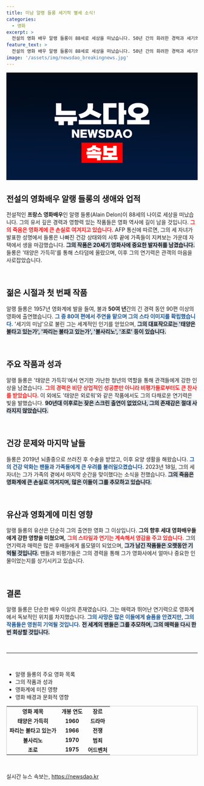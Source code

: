 ```yaml
---
title: 미남 알랭 들롱 세기적 별세 소식!
categories:
  - 영화
excerpt: >
  전설의 영화 배우 알랭 들롱이 88세로 세상을 떠났습니다. 50년 간의 화려한 경력과 세기의 미남으로 불린 그의 삶, 그리고 마지막 순간은 가족의 곁에서 평화롭게 맞이했습니다.
feature_text: >
  전설의 영화 배우 알랭 들롱이 88세로 세상을 떠났습니다. 50년 간의 화려한 경력과 세기의 미남으로 불린 그의 삶, 그리고 마지막 순간은 가족의 곁에서 평화롭게 맞이했습니다.
image: '/assets/img/newsdao_breakingnews.jpg'
---
```


<p><img src="/assets/img/newsdao_breakingnews.jpg" alt="koreaapp 속보" /></p>

<h2 data-ke-size="size26">전설의 영화배우 알랭 들롱의 생애와 업적</h2>

<p data-ke-size="size16">전설적인 <b>프랑스 영화배우</b>인 알랭 들롱(Alain Delon)이 88세의 나이로 세상을 떠났습니다. 그의 유서 깊은 경력과 영향력 있는 작품들은 영화 역사에 길이 남을 것입니다. <b><span style="color: #ee2323;">그의 죽음은 영화계에 큰 손실로 여겨지고 있습니다.</span></b> AFP 통신에 따르면, 그의 세 자녀가 발표한 성명에서 들롱은 나빠진 건강 상태와의 사투 끝에 가족들이 지켜보는 가운데 자택에서 생을 마감했습니다. <b><span style="background-color: #21538527;">그의 작품은 20세기 영화사에 중요한 발자취를 남겼습니다.</span></b> 들롱은 '태양은 가득히'를 통해 스타덤에 올랐으며, 이후 그의 연기력은 관객의 마음을 사로잡았습니다.</p>

<p data-ke-size="size16">&nbsp;</p>

<h2 data-ke-size="size26">젊은 시절과 첫 번째 작품</h2>

<p data-ke-size="size16">알랭 들롱은 1957년 영화계에 발을 들여, 불과 <b>50여 년</b>간의 긴 경력 동안 90편 이상의 영화에 출연했습니다. <b><span style="color: #1a5490;">그 중 80여 편에서 주연을 맡으며 그의 스타 이미지를 확립했습니다.</span></b> '세기의 미남'으로 불린 그는 세계적인 인기를 얻었으며, <b><span style="background-color: #21538527;">그의 대표작으로는 '태양은 불타고 있는가', '파리는 불타고 있는가', '볼사리노', '조로' 등이 있습니다.</span></b></p>

<p data-ke-size="size16">&nbsp;</p>

<h2 data-ke-size="size26">주요 작품과 성과</h2>

<p data-ke-size="size16">알랭 들롱은 '태양은 가득히'에서 연기한 가난한 청년의 역할을 통해 관객들에게 강한 인상을 남겼습니다. <b><span style="color: #ee2323;">그의 경력은 비단 상업적인 성공뿐만 아니라 비평가들로부터도 큰 찬사를 받았습니다.</span></b> 이 외에도 '태양은 외로워'와 같은 작품에서도 그의 다채로운 연기력은 빛을 발했습니다. <b><span style="background-color: #21538527;">90년대 이후로는 잦은 스크린 출연이 없었으나, 그의 존재감은 절대 사라지지 않았습니다.</span></b></p>

<p data-ke-size="size16">&nbsp;</p>

<h2 data-ke-size="size26">건강 문제와 마지막 날들</h2>

<p data-ke-size="size16">들롱은 2019년 뇌졸중으로 쓰러진 후 수술을 받았고, 이후 요양 생활을 해왔습니다. <b><span style="color: #1a5490;">그의 건강 악화는 팬들과 가족들에게 큰 우려를 불러일으켰습니다.</span></b> 2023년 18일, 그의 세 자녀는 그가 가족의 곁에서 마지막 순간을 맞이했다는 소식을 전했습니다. <b><span style="background-color: #21538527;">그의 죽음은 영화계에 큰 손실로 여겨지며, 많은 이들이 그를 추모하고 있습니다.</span></b></p>

<p data-ke-size="size16">&nbsp;</p>

<h2 data-ke-size="size26">유산과 영화계에 미친 영향</h2>

<p data-ke-size="size16">알랭 들롱의 유산은 단순히 그의 출연한 영화 그 이상입니다. <b>그의 향후 세대 영화배우들에게 강한 영향을 미쳤으며,</b> <b><span style="color: #ee2323;">그의 스타일과 연기는 계속해서 영감을 주고 있습니다.</span></b> 그의 연기력과 매력은 많은 후배들에게 롤모델이 되었으며, <b><span style="background-color: #21538527;">그가 남긴 작품들은 오랫동안 기억될 것입니다.</span></b> 팬들과 비평가들은 그의 경력을 통해 그가 영화사에서 얼마나 중요한 인물이었는지를 상기시키고 있습니다.</p>

<p data-ke-size="size16">&nbsp;</p>

<h2 data-ke-size="size26">결론</h2>

<p data-ke-size="size16">알랭 들롱은 단순한 배우 이상의 존재였습니다. 그는 매력과 뛰어난 연기력으로 영화계에서 독보적인 위치를 차지했습니다. <b><span style="color: #1a5490;">그의 사망은 많은 이들에게 슬픔을 안겼지만, 그의 작품들은 영원히 기억될 것입니다.</span></b> <b><span style="background-color: #21538527;">전 세계의 팬들은 그를 추모하며, 그의 매력을 다시 한번 회상할 것입니다.</span></b></p>

<p data-ke-size="size16">&nbsp;</p>

<hr />

<p data-ke-size="size16">&nbsp;</p>

<ul>
    <li>알랭 들롱의 주요 영화 목록</li>
    <li>그의 작품과 성과</li>
    <li>영화계에 미친 영향</li>
    <li>영화 배경과 문화적 영향</li>
</ul>

<table style="width: 100%; border: 1px solid #ccc;">
    <tr>
        <td style="text-align: center; height: 17px;"><b>영화 제목</b></td>
        <td style="text-align: center; height: 17px;"><b>개봉 연도</b></td>
        <td style="text-align: center; height: 17px;"><b>장르</b></td>
    </tr>
    <tr>
        <td style="text-align: center; height: 17px;"><b>태양은 가득히</b></td>
        <td style="text-align: center; height: 17px;"><b>1960</b></td>
        <td style="text-align: center; height: 17px;"><b>드라마</b></td>
    </tr>
    <tr>
        <td style="text-align: center; height: 17px;"><b>파리는 불타고 있는가</b></td>
        <td style="text-align: center; height: 17px;"><b>1966</b></td>
        <td style="text-align: center; height: 17px;"><b>전쟁</b></td>
    </tr>
    <tr>
        <td style="text-align: center; height: 17px;"><b>볼사리노</b></td>
        <td style="text-align: center; height: 17px;"><b>1970</b></td>
        <td style="text-align: center; height: 17px;"><b>범죄</b></td>
    </tr>
    <tr>
        <td style="text-align: center; height: 17px;"><b>조로</b></td>
        <td style="text-align: center; height: 17px;"><b>1975</b></td>
        <td style="text-align: center; height: 17px;"><b>어드벤처</b></td>
    </tr>
</table>

<p data-ke-size="size16">&nbsp;</p>
실시간 뉴스 속보는, <a href="https://newsdao.kr" rel="dofollow">https://newsdao.kr</a>


